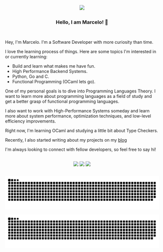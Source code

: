 

<div align="center">
  <img align="center" src="https://i.giphy.com/media/xTiIzJSKB4l7xTouE8/giphy.webp"></img>
</div>


##
<div >

  <h3 align="center"> <b>Hello, I am Marcelo! 👋</b> </h3>
  
  <br/>
  
   Hey, I'm Marcelo. I'm a Software Developer with more curiosity than time.
  
  I love the learning process of things. Here are some topics I'm interested in or currently learning:
  - Build and learn what makes me have fun.
  - High Performance Backend Systems.
  - Python, Go and C.
  - Functional Programming (OCaml lets go).

  One of my personal goals is to dive into Programming Languages Theory. I want to learn more about programming languages as a field of study and get a better grasp of functional programming languages.
  
  I also want to work with High-Performance Systems someday and learn more about system performance, optimization techniques, and low-level efficiency improvements.  
  
  Right now, I'm learning OCaml and studying a little bit about Type Checkers.
  
  Recently, I also started writing about my projects on my [blog](https://seaskythe.bearblog.dev/)

  I'm always looking to connect with fellow developers, so feel free to say hi!

</div>

<br/>

<div align="center" >
  <a href ="mailto:seaskythe@proton.me"><img height="28" src="https://img.shields.io/badge/-@seaskythe-6d4bfe?style=for-the-badge&logo=protonmail&logoColor=ffffff&link=mailto:seaskythe@proton.me"></a>
  <a href="https://www.twitter.com/_marcelul" target="_blank"><img height="28" src="https://img.shields.io/badge/-@__marcelul-060605?style=for-the-badge&logo=x&logoColor=ffffff&link=https://x.com/_marcelul"></a> 
  <a href="https://www.linkedin.com/in/marcelo-eduardo" target="_blank"><img height="28" src="https://img.shields.io/badge/-Marcelo%20Eduardo-0A66C2?style=for-the-badge&logo=Linkedin&logoColor=00000&link=https://www.linkedin.com/in/marcelo-eduardo/" loading="lazy"> </a> 
</div>




<!--
  <h3 align="center"> Tech Stack </h3>
 <div style="display: inline_block; align-items: center;" >
    <img align="center" alt="SeaSkyThe-Python" height="28" width="97" src="https://img.shields.io/badge/Python-3776AB?style=for-the-badge&logo=python&logoColor=white">
    <img align="center" alt="SeaSkyThe-C" height="28" width="52" src="https://img.shields.io/badge/C-00599C?style=for-the-badge&logo=c&logoColor=white">
    <img align="center" alt="SeaSkyThe-GO" height="28" width="58" src="https://img.shields.io/badge/Go-00ADD8?style=for-the-badge&logo=go&logoColor=white">
    <img align="center" alt="SeaSkyThe-Js" height="28" width="110" src="https://img.shields.io/badge/JavaScript-F7DF1E?style=for-the-badge&logo=javascript&logoColor=black">
    <br>
    <br>
    <img align="center" alt="SeaSkyThe-HTML" height="28" width="85" src="https://img.shields.io/badge/HTML5-E34F26?style=for-the-badge&logo=html5&logoColor=white">
    <img align="center" alt="SeaSkyThe-CSS" height="28" width="73" src="https://img.shields.io/badge/CSS3-1572B6?style=for-the-badge&logo=css3&logoColor=white">
    <img align="center" alt="SeaSkyThe-React" height="28" width="78" src="https://img.shields.io/badge/React-%2320232a.svg?style=for-the-badge&logo=react&logoColor=%2361DAFB">
    <br>
    <br>
    <img align="center" alt="SeaSkyThe-Django" height="30" width="98" src="https://img.shields.io/badge/Django-092E20?style=for-the-badge&logo=django&logoColor=white">
    <img align="center" alt="SeaSkyThe-Flask" height="30" width="85" src="https://img.shields.io/badge/Flask-000000?style=for-the-badge&logo=flask&logoColor=white">
    <img align="center" alt="SeaSkyThe-Postgres" height="30" width="128" src="https://img.shields.io/badge/PostgreSQL-316192?style=for-the-badge&logo=postgresql&logoColor=white">
    <img align="center" alt="SeaSkyThe-MySql" height="30" width="85" src="https://img.shields.io/badge/MySQL-00000F?style=for-the-badge&logo=mysql&logoColor=white">
   <img align="right" alt="Seaskythe-pic" height="150" style="border-radius:50px;" src="https://cdn.discordapp.com/attachments/666404705282555925/1184273249119522837/me_1.jpg">
    <br><br>
    
</div>
 
## 

<br/><br/><br/><br/>
<div align="center">
  <a href="https://github.com/SeaSkyThe">
    
  <img height="160em" src="https://github-readme-stats-sigma-five.vercel.app/api?username=SeaSkyThe&show_icons=true&theme=dracula&include_all_commits=true&count_private=true"/>
  <img height="160em" src="https://github-readme-stats-sigma-five.vercel.app/api/top-langs/?username=SeaSkyThe&layout=compact&langs_count=7&theme=dracula&hide=jupyter%20notebook"/>
</div>
-->

##
<div align="center">
  <!--     <img align="center" alt="SeaSkyThe-HTML" height="400" width="400" src="https://github.com/SeaSkyThe/SeaSkyThe/blob/output/github-contribution-grid-snake-dark.svg"> -->
  
   ![Snake Light](https://github.com/SeaSkyThe/SeaSkyThe/blob/output/github-contribution-grid-snake.svg#gh-light-mode-only)

   ![Snake Dark](https://github.com/SeaSkyThe/SeaSkyThe/blob/output/github-contribution-grid-snake-dark.svg#gh-dark-mode-only)
 </div>

  
  
 
  

